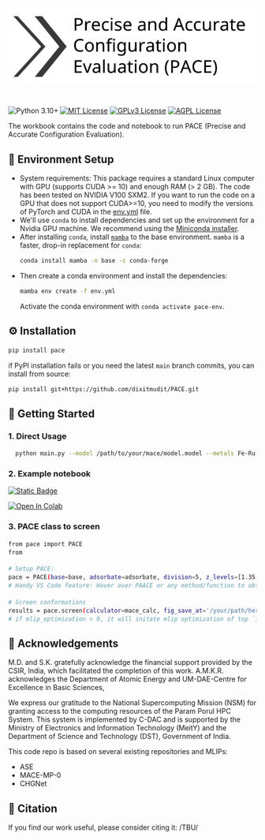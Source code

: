 <!-- <h1 align="center">PACE (Precise and Accurate Configuration Evaluation)</h1>

<h4 align="center">

</h4> -->

<p align="center">
  <img src="./logo_1.png" alt="Precise and Accurate Configuration Evaluation" width="600"/>
</p>
<br/>



![Python 3.10+](https://img.shields.io/badge/python-3.10%2B-3776AB?logo=python&logoColor=%23E9EAE8&color=%235C6216)
[![MIT License](https://img.shields.io/badge/License-MIT-green.svg)](https://choosealicense.com/licenses/mit/)
[![GPLv3 License](https://img.shields.io/badge/License-GPL%20v3-yellow.svg)](https://opensource.org/licenses/)
[![AGPL License](https://img.shields.io/badge/license-AGPL-blue.svg)](http://www.gnu.org/licenses/agpl-3.0)



The workbook contains the code and notebook to run PACE (Precise and Accurate Configuration Evaluation).


## 🚀 Environment Setup
- System requirements: This package requires a standard Linux computer with GPU (supports CUDA >= 10) and enough RAM (> 2 GB). The code has been tested on NVIDIA V100 SXM2. If you want to run the code on a GPU that does not support CUDA>=10, you need to modify the versions of PyTorch and CUDA in the [env.yml](env.yml) file.
- We'll use `conda` to install dependencies and set up the environment for a Nvidia GPU machine.
We recommend using the [Miniconda installer](https://docs.conda.io/projects/miniconda/en/latest/miniconda-other-installer-links.html).
- After installing `conda`, install [`mamba`](https://mamba.readthedocs.io/en/latest/) to the base environment. `mamba` is a faster, drop-in replacement for `conda`:
    ```bash
    conda install mamba -n base -c conda-forge
    ```
- Then create a conda environment and install the dependencies:
    ```bash
    mamba env create -f env.yml
    ```
    Activate the conda environment with `conda activate pace-env`.



## ⚙️ Installation

```sh
pip install pace
```

if PyPI installation fails or you need the latest `main` branch commits, you can install from source:

```sh
pip install git+https://github.com/dixitmudit/PACE.git
```
    
## 🧪 Getting Started

### 1. Direct Usage

```bash
  python main.py --model /path/to/your/mace/model.model --metals Fe-Ru Fe-Mo --adsorbates Li2S Li2S2 --device cuda
```

### 2. Example notebook
[![Static Badge](https://img.shields.io/badge/google_colab-open_in_colab?style=flat-square&logo=googlecolab)](https://github.com/dixitmudit/PACE/blob/main/examples/pace-results.ipynb)

[![Open In Colab](https://colab.research.google.com/assets/colab-badge.svg)](https://github.com/dixitmudit/PACE/blob/main/examples/pace-results.ipynb)

### 3. PACE class to screen
```bash
from pace import PACE
from 

# Setup PACE:
pace = PACE(base=base, adsorbate=adsorbate, division=5, z_levels=[1.35, 1.75])
# Handy VS Code feature: Hover over PAACE or any method/function to obtain info about arguments

# Screen conformations
results = pace.screen(calculator=mace_calc, fig_save_at='/your/path/here', mlip_optimization=3)
# if mlip_optimization > 0, it will initate mlip optimization of top `input: integer` (by_default: 20) structures.


```

## 🌈 Acknowledgements

M.D. and S.K. gratefully acknowledge the financial support provided by the CSIR, India, which facilitated the completion of this work. A.M.K.R. acknowledges the Department of Atomic Energy and UM-DAE-Centre for Excellence in Basic Sciences, 

We express our gratitude to the National Supercomputing Mission (NSM) for granting access to the computing resources of the Param Porul HPC System. This system is implemented by C-DAC and is supported by the Ministry of Electronics and Information Technology (MeitY) and the Department of Science and Technology (DST), Government of India.

This code repo is based on several existing repositories and MLIPs:
* ASE
* MACE-MP-0
* CHGNet


## 📝 Citation
If you find our work useful, please consider citing it:
 /TBU/
```bibtex


```